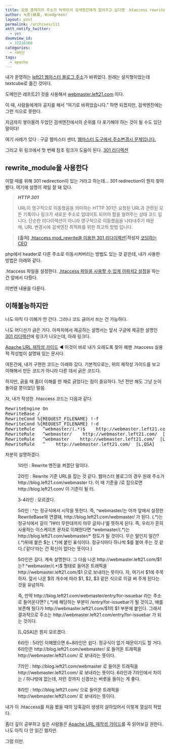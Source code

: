 ```yaml
---
title: 운영 홈페이지 주소가 바뀌어서 검색엔진에게 알려주고 싶다면 .htaccess rewrite rule을 사용한다
author: 녹풍(綠風, Windgreen)
layout: post
permalink: /archives/111
aktt_notify_twitter:
  - yes
daumview_id:
  - 37216360
categories:
  - 서버단
tags:
  - apache
---
```

내가 운영하는 [left21 웹마스터 블로그 주소][1]가 바뀌었다. 원래는 설치형이었는데 textcube로 옮긴 것이다.

도메인은 레프트21 것을 사용해서 [webmaster.left21.com][1] 이다.

이 때, 사람들에게야 공지를 해서 &#8220;여기로 바뀌었습니다.&#8221; 하면 되겠지만, 검색엔진에는 그런 식으로 못한다.

지금까지 쌓아올려 두었던 검색엔진에서의 순위를 다 포기해야 하는 것이 될 수도 있단 말이다!

여기 사례가 있다 : 구글 웹마스터 센터, [웹마스터 도구에서 주소변경시 문제입니다.][2]

그리고 위 링크에서 첫 번째 참조 링크가 도움이 된다. [301 리디렉션][3]

## rewrite_module을 사용한다

이럴 때를 위해 301 redirection이 있는 거라고 하는데&#8230; 301 redirection이 뭔지 찾아봤다. 여기에 설명이 제일 잘 돼 있다.

> ***HTTP 301***
> 
> URL이 영구적으로 이동했음을 의미하는 HTTP 301은 요청된 URL과 관련된 모든 기록이나 링크가 새로운 주소로 업데이트 되어야 함을 알려주는 상태 코드 입니다. 단순한 리다이렉션이 아니라 영구적으로 이동했음을 나타내주기 때문에, URL 변경시에 검색엔진 최적화를 위한 최고의 방법 입니다.

<div>
  <blockquote>
    <p>
      <strong>[출처]</strong> <a href="http://blog.naver.com/b_feather/50155230749" target="_blank">.htaccess mod_rewrite을 이용한 301 리다이렉션</a>|<strong>작성자</strong> <a href="http://blog.naver.com/b_feather" target="_blank">코딩하는CEO</a>
    </p>
  </blockquote>
</div>

php에서 header로 다른 주소로 이동시켜버리는 방법도 있는 것 같은데, 내가 사용한 방법은 아래와 같다.

.htaccess 파일을 설정한다. [.htaccess 파일을 사용할 수 있게 아파치2 설정][4]을 하는 건 앞에서 다뤘다.

이번엔 내용을 다룬다.

## 이해불능하지만

나도 아직 다 이해가 안 간다. 그러나 코드 긁어서 쓰는 건 가능하다.

나도 어디선가 긁은 거다. 아파치에서 제공하는 설명서는 앞서 구글에 제공한 설명인 [301 리디렉션][3]에 링크가 나오는데, 아래 링크다.

[Apache URL 재작성 가이드][5] ◀ 이것이 바로 내가 오래도록 찾아 헤맨 .htaccess 실용적 작성법이 설명돼 있는 문서다.

여튼간에, 내가 구현한 코드는 아래와 갔다. 기본적으로는, 위의 재작성 가이드를 보고 이해해서 만든 코드가 아니라 다른 데서 긁은 코드다.

하지만, 긁을 때 좀더 이해를 한 채로 긁었다는 점이 중요하다. 1년 전만 해도 그냥 눈이 돌아갈 뿐이었단 말씀.

자, 내가 작성한 .htaccess 코드는 다음과 같다.

<pre class="brush:plain">RewriteEngine On
RewriteBase /
RewriteCond %{REQUEST_FILENAME} !-f
RewriteCond %{REQUEST_FILENAME} !-d
RewriteRule   ^webmaster/(.*)$    http://webmaster.left21.com/$1  [L,QSA]
RewriteRule   ^webmaster/    http://webmaster.left21.com/  [L,QSA]
RewriteRule   ^webmaster    http://webmaster.left21.com/  [L,QSA]
RewriteRule   ^    http://webmaster.left21.com/  [L,QSA]</pre>

차분히 설명하겠다.

<p style="margin-left: 40px;">
  1라인 : Rewrite 엔진을 켜겠단 말이다.
</p>

<p style="margin-left: 40px;">
  2라인 : Rewrite 기준 URL을 잡는 것 같다. 웹마스터 블로그의 경우 원래 주소가 http://blog.left21.com/webmaster 다. 이 때 기준을 /로 잡으로면 http://blog.left21.com/ 이 기준이 될 터.
</p>

<p style="margin-left: 40px;">
  3-4라인 : 모르겠다.
</p>

<p style="margin-left: 40px;">
  5라인 : ^는 정규식에서 시작을 뜻한다. 즉, ^webmaster/는 아까 앞에서 설정한 RewriteBase와 연결돼, http://blog.left21.com/webmaster/ 가 된다. (.*)는 정규식에서 길이 &#8216;1부터 무한대까지 아무 글자나&#8217;를 뜻하게 된다. 즉, 우리가 흔히 사용하는 이스케이프 문자로 이해한다면 ^webmaster/(.*)는 http://blog.left21.com/webmaster/* 정도가 될 것이다. 무슨 말인지 알간? (.*)뒤에 붙은 $는 (.*)에 붙인 표식이다. 정규식마다 하나씩 $를 붙여 주는 것 같다.(&#8216;같다&#8217;라는 건 확신이 없다는 뜻이다.)
</p>

<p style="margin-left: 40px;">
  5라인은 길다. 계속 설명한다. 그 다음 나온 http://webmaster.left21.com/$1는? ^webmaster/(.*)$ 형태로 들어온 트래픽을 http://webmaster.left21.com/$1 으로 보내라는 뜻이다. 자, 여기서 $1에 주목하자. 앞서 나온 $의 개수에 따라 $1, $2, $3 같은 식으로 이걸 써 주게 된다는 것을 유념하자.
</p>

<p style="margin-left: 40px;">
  즉, 만약 http://blog.left21.com/webmaster/entry/for-issuebar 라는 주소로 들어온다면? (.*)에 해당하는 부분이 /entry/for-issuebar가 될 것이고, 얘를 보존해 뒀다가 http://webmaster.left21.com/$1의 $1 부분에 붙인다. 그래서 결과적으로 주소는 http://webmaster.left21.com/entry/for-issuebar 가 되는 것이다.
</p>

<p style="margin-left: 40px;">
  [L,QSA]은 뭔지 모르겠다.
</p>

<p style="margin-left: 40px;">
  6라인 : 5라인 이해했으면 6~8라인은 쉽다. 정규식이 없기 때문이기도 할 거다. 6라인은 http://blog.left21.com/webmaster/ 로 들어온 트래픽을 http://webmaster.left21.com/ 로 보내라는 뜻이다.
</p>

<p style="margin-left: 40px;">
  7라인 : http://blog.left21.com/webmaster 로 들어온 트래픽을 http://webmaster.left21.com/ 로 보내라는 뜻이다. 6라인과 7라인에서 차이는 / 하나밖에 없는데, 저런 것까지 신경쓰는 버릇을 들이는 게 좋다.
</p>

<p style="margin-left: 40px;">
  8라인 : http://blog.left21.com/ 으로 들어온 트래픽을 http://webmaster.left21.com/ 로 보내라는 뜻이다.
</p>

내가 이 .htaccess를 처음 봤을 때의 당혹감이 생생히 살아있어서 이렇게 열심히 적었다.

좀더 깊이 공부하고 싶은 사람들은 [Apache URL 재작성 가이드][5]를 꼭 읽어보길 권한다. 나도 아직 다 안 읽긴 했지만.

그럼 이만.

 [1]: http://webmaster.left21.com
 [2]: http://www.google.com/support/forum/p/webmasters/thread?tid=5cb8dcd2fc6eb61c&hl=ko
 [3]: http://www.google.com/support/webmasters/bin/answer.py?hl=kr&answer=93633
 [4]: http://mytory.textcube.com/entry/%EC%95%84%ED%8C%8C%EC%B9%98-rewrite-module-%EC%BC%9C%EC%84%9C-htaccess-%ED%99%9C%EC%84%B1%ED%99%94%ED%95%98%EA%B8%B0%EC%9A%B0%EB%B6%84%ED%88%AC-%EA%B8%B0%EC%A4%80
 [5]: http://httpd.apache.org/docs/2.0/misc/rewriteguide.html